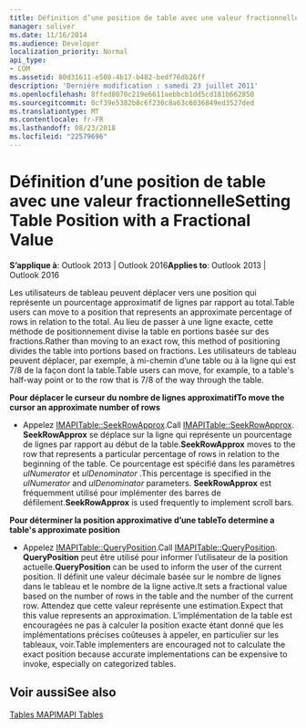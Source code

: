 ```yaml
---
title: Définition d’une position de table avec une valeur fractionnelle
manager: soliver
ms.date: 11/16/2014
ms.audience: Developer
localization_priority: Normal
api_type:
- COM
ms.assetid: 80d31611-e508-4b17-b482-bedf76db26ff
description: 'Derniére modification : samedi 23 juillet 2011'
ms.openlocfilehash: 8ffed8070c219e6611aebbcb1dd5cd181b662850
ms.sourcegitcommit: 0cf39e5382b8c6f236c8a63c6036849ed3527ded
ms.translationtype: MT
ms.contentlocale: fr-FR
ms.lasthandoff: 08/23/2018
ms.locfileid: "22579696"
---
```

# <a name="setting-table-position-with-a-fractional-value"></a><span data-ttu-id="24666-103">Définition d’une position de table avec une valeur fractionnelle</span><span class="sxs-lookup"><span data-stu-id="24666-103">Setting Table Position with a Fractional Value</span></span>

  
  
<span data-ttu-id="24666-104">**S’applique à**: Outlook 2013 | Outlook 2016</span><span class="sxs-lookup"><span data-stu-id="24666-104">**Applies to**: Outlook 2013 | Outlook 2016</span></span> 
  
<span data-ttu-id="24666-105">Les utilisateurs de tableau peuvent déplacer vers une position qui représente un pourcentage approximatif de lignes par rapport au total.</span><span class="sxs-lookup"><span data-stu-id="24666-105">Table users can move to a position that represents an approximate percentage of rows in relation to the total.</span></span> <span data-ttu-id="24666-106">Au lieu de passer à une ligne exacte, cette méthode de positionnement divise la table en portions basée sur des fractions.</span><span class="sxs-lookup"><span data-stu-id="24666-106">Rather than moving to an exact row, this method of positioning divides the table into portions based on fractions.</span></span> <span data-ttu-id="24666-107">Les utilisateurs de tableau peuvent déplacer, par exemple, à mi-chemin d’une table ou à la ligne qui est 7/8 de la façon dont la table.</span><span class="sxs-lookup"><span data-stu-id="24666-107">Table users can move, for example, to a table's half-way point or to the row that is 7/8 of the way through the table.</span></span> 
  
 <span data-ttu-id="24666-108">**Pour déplacer le curseur du nombre de lignes approximatif**</span><span class="sxs-lookup"><span data-stu-id="24666-108">**To move the cursor an approximate number of rows**</span></span>
  
- <span data-ttu-id="24666-109">Appelez [IMAPITable::SeekRowApprox](imapitable-seekrowapprox.md).</span><span class="sxs-lookup"><span data-stu-id="24666-109">Call [IMAPITable::SeekRowApprox](imapitable-seekrowapprox.md).</span></span> <span data-ttu-id="24666-110">**SeekRowApprox** se déplace sur la ligne qui représente un pourcentage de lignes par rapport au début de la table.</span><span class="sxs-lookup"><span data-stu-id="24666-110">**SeekRowApprox** moves to the row that represents a particular percentage of rows in relation to the beginning of the table.</span></span> <span data-ttu-id="24666-111">Ce pourcentage est spécifié dans les paramètres _ulNumerator_ et _ulDenominator_ .</span><span class="sxs-lookup"><span data-stu-id="24666-111">This percentage is specified in the  _ulNumerator_ and  _ulDenominator_ parameters.</span></span> <span data-ttu-id="24666-112">**SeekRowApprox** est fréquemment utilisé pour implémenter des barres de défilement.</span><span class="sxs-lookup"><span data-stu-id="24666-112">**SeekRowApprox** is used frequently to implement scroll bars.</span></span> 
    
 <span data-ttu-id="24666-113">**Pour déterminer la position approximative d’une table**</span><span class="sxs-lookup"><span data-stu-id="24666-113">**To determine a table's approximate position**</span></span>
  
- <span data-ttu-id="24666-114">Appelez [IMAPITable::QueryPosition](imapitable-queryposition.md).</span><span class="sxs-lookup"><span data-stu-id="24666-114">Call [IMAPITable::QueryPosition](imapitable-queryposition.md).</span></span> <span data-ttu-id="24666-115">**QueryPosition** peut être utilisé pour informer l’utilisateur de la position actuelle.</span><span class="sxs-lookup"><span data-stu-id="24666-115">**QueryPosition** can be used to inform the user of the current position.</span></span> <span data-ttu-id="24666-116">Il définit une valeur décimale basée sur le nombre de lignes dans le tableau et le nombre de la ligne active.</span><span class="sxs-lookup"><span data-stu-id="24666-116">It sets a fractional value based on the number of rows in the table and the number of the current row.</span></span> <span data-ttu-id="24666-117">Attendez que cette valeur représente une estimation.</span><span class="sxs-lookup"><span data-stu-id="24666-117">Expect that this value represents an approximation.</span></span> <span data-ttu-id="24666-118">L’implémentation de la table est encouragées ne pas à calculer la position exacte étant donné que les implémentations précises coûteuses à appeler, en particulier sur les tableaux, voir.</span><span class="sxs-lookup"><span data-stu-id="24666-118">Table implementers are encouraged not to calculate the exact position because accurate implementations can be expensive to invoke, especially on categorized tables.</span></span> 
    
## <a name="see-also"></a><span data-ttu-id="24666-119">Voir aussi</span><span class="sxs-lookup"><span data-stu-id="24666-119">See also</span></span>



[<span data-ttu-id="24666-120">Tables MAPI</span><span class="sxs-lookup"><span data-stu-id="24666-120">MAPI Tables</span></span>](mapi-tables.md)

